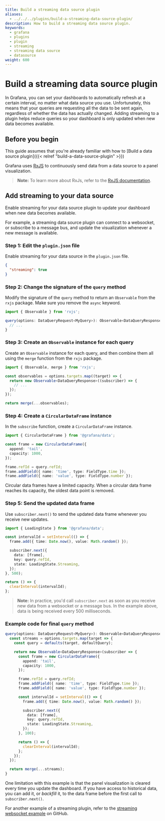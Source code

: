 ```yaml
---
title: Build a streaming data source plugin
aliases:
  - ../../../plugins/build-a-streaming-data-source-plugin/
description: How to build a streaming data source plugin.
keywords:
  - grafana
  - plugins
  - plugin
  - streaming
  - streaming data source
  - datasource
weight: 600
---
```


# Build a streaming data source plugin

In Grafana, you can set your dashboards to automatically refresh at a certain interval, no matter what data source you use. Unfortunately, this means that your queries are requesting all the data to be sent again, regardless of whether the data has actually changed. Adding streaming to a plugin helps reduce queries so your dashboard is only updated when new data becomes available.

## Before you begin

This guide assumes that you're already familiar with how to [Build a data source plugin]({{< relref "build-a-data-source-plugin" >}})

Grafana uses [RxJS](https://rxjs.dev/) to continuously send data from a data source to a panel visualization.

> **Note:** To learn more about RxJs, refer to the [RxJS documentation](https://rxjs.dev/guide/overview).

## Add streaming to your data source

Enable streaming for your data source plugin to update your dashboard when new data becomes available.

For example, a streaming data source plugin can connect to a websocket, or subscribe to a message bus, and update the visualization whenever a new message is available.

### Step 1: Edit the `plugin.json` file

Enable streaming for your data source in the `plugin.json` file.

```json
{
  "streaming": true
}
```

### Step 2: Change the signature of the `query` method

Modify the signature of the `query` method to return an `Observable` from the `rxjs` package. Make sure you remove the `async` keyword.

```ts
import { Observable } from 'rxjs';
```

```ts
query(options: DataQueryRequest<MyQuery>): Observable<DataQueryResponse> {
  // ...
}
```

### Step 3: Create an `Observable` instance for each query

Create an `Observable` instance for each query, and then combine them all using the `merge` function from the `rxjs` package.

```ts
import { Observable, merge } from 'rxjs';
```

```ts
const observables = options.targets.map((target) => {
  return new Observable<DataQueryResponse>((subscriber) => {
    // ...
  });
});

return merge(...observables);
```

### Step 4: Create a `CircularDataFrame` instance

In the `subscribe` function, create a `CircularDataFrame` instance.

```ts
import { CircularDataFrame } from '@grafana/data';
```

```ts
const frame = new CircularDataFrame({
  append: 'tail',
  capacity: 1000,
});

frame.refId = query.refId;
frame.addField({ name: 'time', type: FieldType.time });
frame.addField({ name: 'value', type: FieldType.number });
```

Circular data frames have a limited capacity. When a circular data frame reaches its capacity, the oldest data point is removed.

### Step 5: Send the updated data frame

Use `subscriber.next()` to send the updated data frame whenever you receive new updates.

```ts
import { LoadingState } from '@grafana/data';
```

```ts
const intervalId = setInterval(() => {
  frame.add({ time: Date.now(), value: Math.random() });

  subscriber.next({
    data: [frame],
    key: query.refId,
    state: LoadingState.Streaming,
  });
}, 500);

return () => {
  clearInterval(intervalId);
};
```

> **Note:** In practice, you'd call `subscriber.next` as soon as you receive new data from a websocket or a message bus. In the example above, data is being received every 500 milliseconds.

### Example code for final `query` method

```ts
query(options: DataQueryRequest<MyQuery>): Observable<DataQueryResponse> {
  const streams = options.targets.map(target => {
    const query = defaults(target, defaultQuery);

    return new Observable<DataQueryResponse>(subscriber => {
      const frame = new CircularDataFrame({
        append: 'tail',
        capacity: 1000,
      });

      frame.refId = query.refId;
      frame.addField({ name: 'time', type: FieldType.time });
      frame.addField({ name: 'value', type: FieldType.number });

      const intervalId = setInterval(() => {
        frame.add({ time: Date.now(), value: Math.random() });

        subscriber.next({
          data: [frame],
          key: query.refId,
          state: LoadingState.Streaming,
        });
      }, 100);

      return () => {
        clearInterval(intervalId);
      };
    });
  });

  return merge(...streams);
}
```

One limitation with this example is that the panel visualization is cleared every time you update the dashboard. If you have access to historical data, you can add it, or _backfill_ it, to the data frame before the first call to `subscriber.next()`.

For another example of a streaming plugin, refer to the [streaming websocket example](https://github.com/grafana/grafana-plugin-examples/tree/main/examples/datasource-streaming-websocket) on GitHub.
